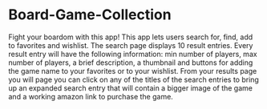 # Board-Game-Collection
Fight your boardom with this app! This app lets users search for, find, add to favorites and wishlist. The search page displays 10 result entries. Every result entry will have the following information: min number of players, max number of players, a brief description, a thumbnail and buttons for adding the game name to your favorites or to your wishlist. From your results page you will page you can click on any of the titles of the search entries to bring up an expanded search entry that will contain a bigger image of the game and a working amazon link to purchase the game.